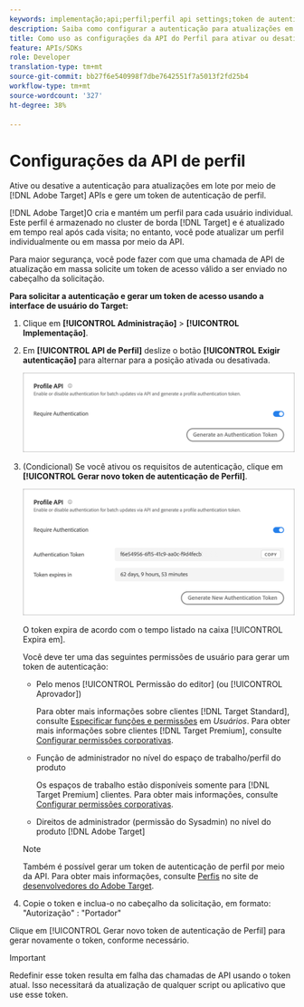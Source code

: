 ```yaml
---
keywords: implementação;api;perfil;perfil api settings;token de autenticação
description: Saiba como configurar a autenticação para atualizações em lote por meio de APIs da Adobe Target e gerar um token de autenticação de perfil.
title: Como uso as configurações da API do Perfil para ativar ou desativar as atualizações em lote?
feature: APIs/SDKs
role: Developer
translation-type: tm+mt
source-git-commit: bb27f6e540998f7dbe7642551f7a5013f2fd25b4
workflow-type: tm+mt
source-wordcount: '327'
ht-degree: 38%

---
```



# Configurações da API de perfil

Ative ou desative a autenticação para atualizações em lote por meio de [!DNL Adobe Target] APIs e gere um token de autenticação de perfil.

[!DNL Adobe Target]O cria e mantém um perfil para cada usuário individual. Este perfil é armazenado no cluster de borda [!DNL Target] e é atualizado em tempo real após cada visita; no entanto, você pode atualizar um perfil individualmente ou em massa por meio da API.

Para maior segurança, você pode fazer com que uma chamada de API de atualização em massa solicite um token de acesso válido a ser enviado no cabeçalho da solicitação.

**Para solicitar a autenticação e gerar um token de acesso usando a interface de usuário do Target:**

1. Clique em **[!UICONTROL Administração]** > **[!UICONTROL Implementação]**.
1. Em **[!UICONTROL API de Perfil]** deslize o botão **[!UICONTROL Exigir autenticação]** para alternar para a posição ativada ou desativada.

   ![](assets/profile_api_settings.png)

1. (Condicional) Se você ativou os requisitos de autenticação, clique em **[!UICONTROL Gerar novo token de autenticação de Perfil]**.

   ![](assets/profile_api_settings_2.png)

   O token expira de acordo com o tempo listado na caixa [!UICONTROL Expira em].

   Você deve ter uma das seguintes permissões de usuário para gerar um token de autenticação:

   * Pelo menos [!UICONTROL Permissão do editor] (ou [!UICONTROL Aprovador])

      Para obter mais informações sobre clientes [!DNL Target Standard], consulte [Especificar funções e permissões](/help/administrating-target/c-user-management/c-user-management/user-management.md#roles-permissions) em *Usuários*. Para obter mais informações sobre clientes [!DNL Target Premium], consulte [Configurar permissões corporativas](/help/administrating-target/c-user-management/property-channel/properties-overview.md).

   * Função de administrador no nível do espaço de trabalho/perfil do produto

      Os espaços de trabalho estão disponíveis somente para [!DNL Target Premium] clientes. Para obter mais informações, consulte [Configurar permissões corporativas](/help/administrating-target/c-user-management/property-channel/properties-overview.md).

   * Direitos de administrador (permissão do Sysadmin) no nível do produto [!DNL Adobe Target]
   >[!NOTE]
   >
   >Também é possível gerar um token de autenticação de perfil por meio da API. Para obter mais informações, consulte [Perfis](https://developers.adobetarget.com/api/#profiles) no site de [desenvolvedores do Adobe Target](https://developers.adobetarget.com/).

1. Copie o token e inclua-o no cabeçalho da solicitação, em formato: &quot;Autorização&quot; : &quot;Portador&quot;

Clique em [!UICONTROL Gerar novo token de autenticação de Perfil] para gerar novamente o token, conforme necessário.

>[!IMPORTANT]
>
>Redefinir esse token resulta em falha das chamadas de API usando o token atual. Isso necessitará da atualização de qualquer script ou aplicativo que use esse token.
